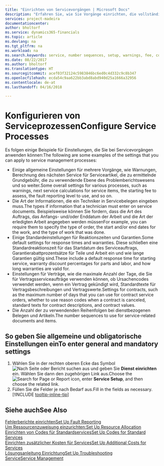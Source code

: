 ```yaml
---
title: "Einrichten von Servicevorgängen | Microsoft Docs"
description: "Erfahren Sie, wie Sie Vorgänge einrichten, die vollständige Zufriedenheit Ihrer Debitoren mit Ihrem Kundendienst sicherzustellen."
services: project-madeira
documentationcenter: 
author: bholtorf
ms.service: dynamics365-financials
ms.topic: article
ms.devlang: na
ms.tgt_pltfrm: na
ms.workload: na
ms.search.keywords: service, number sequences, setup, warnings, fee, contracts, warranties
ms.date: 08/22/2017
ms.author: bholtorf
ms.translationtype: HT
ms.sourcegitcommit: acef03f32124c5983846bc6ed0c4d332c9c8b347
ms.openlocfilehash: ecda54c9aa622bb3abd8abd940d25a1666a32956
ms.contentlocale: de-at
ms.lasthandoff: 04/16/2018

---
```

# <a name="configure-service-processes"></a><span data-ttu-id="b598b-103">Konfigurieren von Serviceprozessen</span><span class="sxs-lookup"><span data-stu-id="b598b-103">Configure Service Processes</span></span>
<span data-ttu-id="b598b-104">Es folgen einige Beispiele für Einstellungen, die Sie bei Servicevorgängen anwenden können:</span><span class="sxs-lookup"><span data-stu-id="b598b-104">The following are some examples of the settings that you can apply to service management processes:</span></span>  
  
* <span data-ttu-id="b598b-105">Einige allgemeine Einstellungen für mehrere Vorgänge, wie Warnungen, Berechnung des nächsten Service für Serviceartikel, die zu ermittelnde Grundgebühr, die zu verwendende Ebene des Problemberichtswesens und so weiter.</span><span class="sxs-lookup"><span data-stu-id="b598b-105">Some overall settings for various processes, such as warnings, next service calculations for service items, the starting fee to assess, the fault reporting level to use, and so on.</span></span>  
* <span data-ttu-id="b598b-106">Die Art der Informationen, die ein Techniker in Servicebelegen eingeben muss.</span><span class="sxs-lookup"><span data-stu-id="b598b-106">The types if information that a technician must enter on service documents.</span></span> <span data-ttu-id="b598b-107">Beispielsweise können Sie fordern, dass die Art des Auftrags, das Anfangs- und/oder Enddatum der Arbeit und die Art der erledigten Arbeit angegeben werden müssen</span><span class="sxs-lookup"><span data-stu-id="b598b-107">For example, you can require them to specify the type of order, the start and/or end dates for the work, and the type of work that was done.</span></span>  
* <span data-ttu-id="b598b-108">Einige Standardeinstellungen für Reaktionszeiten und Garantien.</span><span class="sxs-lookup"><span data-stu-id="b598b-108">Some default settings for response times and warranties.</span></span> <span data-ttu-id="b598b-109">Diese schließen eine Standardreaktionszeit für das Startdatum des Serviceauftrags, Garantierabattprozentsätze für Teile und Arbeit ein und wie lange Garantien gültig sind.</span><span class="sxs-lookup"><span data-stu-id="b598b-109">These include a default response time for starting service, warranty discount percentages for parts and labor, and how long warranties are valid for.</span></span>  
* <span data-ttu-id="b598b-110">Einstellungen für Verträge, wie die maximale Anzahl der Tage, die Sie für Vertragsserviceaufträge verwenden können, ob Ursachencodes verwendet werden, wenn ein Vertrag gekündigt wird, Standardtexte für Vertragsbeschreibungen und Vertragswerte.</span><span class="sxs-lookup"><span data-stu-id="b598b-110">Settings for contracts, such as the maximum number of days that you can use for contract service orders, whether to use reason codes when a contract is canceled, standard texts for contract descriptions, and contract values.</span></span>  
* <span data-ttu-id="b598b-111">Die Anzahl der zu verwendenden Reihenfolgen bei dienstbezogenen Belegen und Artikeln.</span><span class="sxs-lookup"><span data-stu-id="b598b-111">The number sequences to use for service-related documents and items.</span></span>  

## <a name="to-enter-general-and-mandatory-settings"></a><span data-ttu-id="b598b-112">So geben Sie allgemeine und obligatorische Einstellungen ein</span><span class="sxs-lookup"><span data-stu-id="b598b-112">To enter general and mandatory settings</span></span>
1. <span data-ttu-id="b598b-113">Wählen Sie in der rechten oberen Ecke das Symbol ![Nach Seite oder Bericht suchen](media/ui-search/search_small.png "Nach Seite oder Bericht suchen") aus und geben Sie **Dienst einrichten** ein. Wählen Sie dann den zugehörigen Link aus.</span><span class="sxs-lookup"><span data-stu-id="b598b-113">Choose the ![Search for Page or Report](media/ui-search/search_small.png "Search for Page or Report icon") icon, enter **Service Setup**, and then choose the related link.</span></span>
2. <span data-ttu-id="b598b-114">Füllen Sie die Felder je nach Bedarf aus.</span><span class="sxs-lookup"><span data-stu-id="b598b-114">Fill in the fields as necessary.</span></span> [!INCLUDE [tooltip-inline-tip](includes/tooltip-inline-tip_md.md)]  

## <a name="see-also"></a><span data-ttu-id="b598b-115">Siehe auch</span><span class="sxs-lookup"><span data-stu-id="b598b-115">See Also</span></span>  
[<span data-ttu-id="b598b-116">Fehlerberichte einrichten</span><span class="sxs-lookup"><span data-stu-id="b598b-116">Set Up Fault Reporting</span></span>](service-how-setup-fault-reporting.md)  
[<span data-ttu-id="b598b-117">Um Ressourcenzuweisung einzurichten:</span><span class="sxs-lookup"><span data-stu-id="b598b-117">Set Up Resource Allocation</span></span>](service-how-setup-resource-allocation.md)  
[<span data-ttu-id="b598b-118">Einrichten von Codes für Standardservices</span><span class="sxs-lookup"><span data-stu-id="b598b-118">Set Up Codes for Standard Services</span></span>](service-how-setup-service-coding.md)  
[<span data-ttu-id="b598b-119">Einrichten zusätzlicher Kosten für Services</span><span class="sxs-lookup"><span data-stu-id="b598b-119">Set Up Additional Costs for Services</span></span>](service-how-setup-service-costs-pricing.md)  
[<span data-ttu-id="b598b-120">Lösungsanleitung Einrichtung</span><span class="sxs-lookup"><span data-stu-id="b598b-120">Set Up Troubleshooting</span></span>](service-how-setup-troubleshooting.md)  
[<span data-ttu-id="b598b-121">Service</span><span class="sxs-lookup"><span data-stu-id="b598b-121">Service Management</span></span>](service-service.md)  

